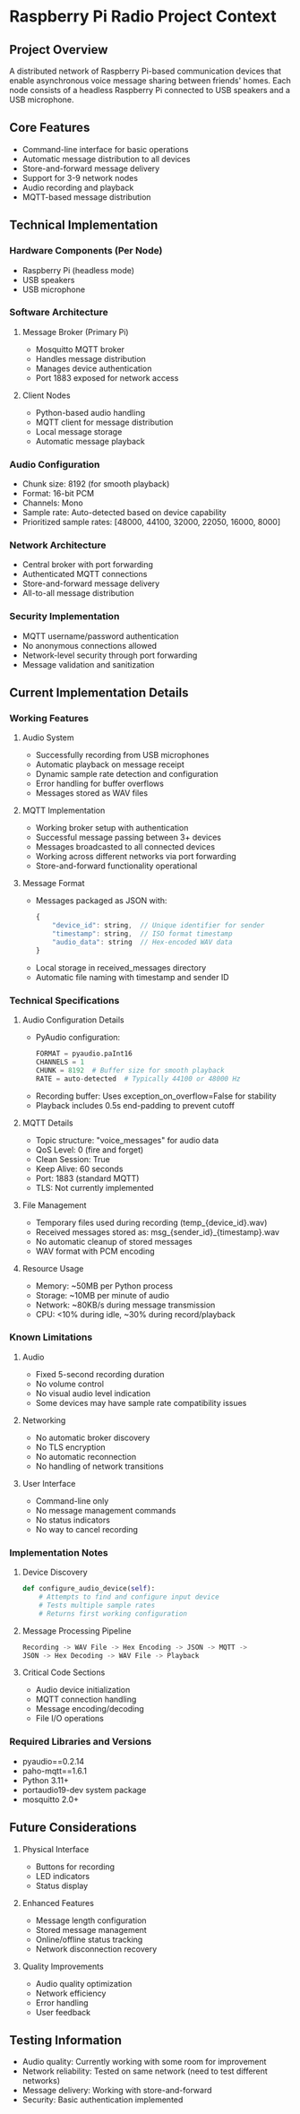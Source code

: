 # Raspberry Pi Radio Project Context

## Project Overview
A distributed network of Raspberry Pi-based communication devices that enable asynchronous voice message sharing between friends' homes. Each node consists of a headless Raspberry Pi connected to USB speakers and a USB microphone.

## Core Features
- Command-line interface for basic operations
- Automatic message distribution to all devices
- Store-and-forward message delivery
- Support for 3-9 network nodes
- Audio recording and playback
- MQTT-based message distribution

## Technical Implementation

### Hardware Components (Per Node)
- Raspberry Pi (headless mode)
- USB speakers
- USB microphone

### Software Architecture
1. Message Broker (Primary Pi)
   - Mosquitto MQTT broker
   - Handles message distribution
   - Manages device authentication
   - Port 1883 exposed for network access

2. Client Nodes
   - Python-based audio handling
   - MQTT client for message distribution
   - Local message storage
   - Automatic message playback

### Audio Configuration
- Chunk size: 8192 (for smooth playback)
- Format: 16-bit PCM
- Channels: Mono
- Sample rate: Auto-detected based on device capability
- Prioritized sample rates: [48000, 44100, 32000, 22050, 16000, 8000]

### Network Architecture
- Central broker with port forwarding
- Authenticated MQTT connections
- Store-and-forward message delivery
- All-to-all message distribution

### Security Implementation
- MQTT username/password authentication
- No anonymous connections allowed
- Network-level security through port forwarding
- Message validation and sanitization

## Current Implementation Details

### Working Features
1. Audio System
   - Successfully recording from USB microphones
   - Automatic playback on message receipt
   - Dynamic sample rate detection and configuration
   - Error handling for buffer overflows
   - Messages stored as WAV files

2. MQTT Implementation
   - Working broker setup with authentication
   - Successful message passing between 3+ devices
   - Messages broadcasted to all connected devices
   - Working across different networks via port forwarding
   - Store-and-forward functionality operational

3. Message Format
   - Messages packaged as JSON with:
     ```javascript
     {
         "device_id": string,  // Unique identifier for sender
         "timestamp": string,  // ISO format timestamp
         "audio_data": string  // Hex-encoded WAV data
     }
     ```
   - Local storage in received_messages directory
   - Automatic file naming with timestamp and sender ID

### Technical Specifications

1. Audio Configuration Details
   - PyAudio configuration:
     ```python
     FORMAT = pyaudio.paInt16
     CHANNELS = 1
     CHUNK = 8192  # Buffer size for smooth playback
     RATE = auto-detected  # Typically 44100 or 48000 Hz
     ```
   - Recording buffer: Uses exception_on_overflow=False for stability
   - Playback includes 0.5s end-padding to prevent cutoff

2. MQTT Details
   - Topic structure: "voice_messages" for audio data
   - QoS Level: 0 (fire and forget)
   - Clean Session: True
   - Keep Alive: 60 seconds
   - Port: 1883 (standard MQTT)
   - TLS: Not currently implemented

3. File Management
   - Temporary files used during recording (temp_{device_id}.wav)
   - Received messages stored as: msg_{sender_id}_{timestamp}.wav
   - No automatic cleanup of stored messages
   - WAV format with PCM encoding

4. Resource Usage
   - Memory: ~50MB per Python process
   - Storage: ~10MB per minute of audio
   - Network: ~80KB/s during message transmission
   - CPU: <10% during idle, ~30% during record/playback

### Known Limitations
1. Audio
   - Fixed 5-second recording duration
   - No volume control
   - No visual audio level indication
   - Some devices may have sample rate compatibility issues

2. Networking
   - No automatic broker discovery
   - No TLS encryption
   - No automatic reconnection
   - No handling of network transitions

3. User Interface
   - Command-line only
   - No message management commands
   - No status indicators
   - No way to cancel recording

### Implementation Notes
1. Device Discovery
   ```python
   def configure_audio_device(self):
       # Attempts to find and configure input device
       # Tests multiple sample rates
       # Returns first working configuration
   ```

2. Message Processing Pipeline
   ```python
   Recording -> WAV File -> Hex Encoding -> JSON -> MQTT -> 
   JSON -> Hex Decoding -> WAV File -> Playback
   ```

3. Critical Code Sections
   - Audio device initialization
   - MQTT connection handling
   - Message encoding/decoding
   - File I/O operations

### Required Libraries and Versions
- pyaudio==0.2.14
- paho-mqtt==1.6.1
- Python 3.11+
- portaudio19-dev system package
- mosquitto 2.0+

## Future Considerations
1. Physical Interface
   - Buttons for recording
   - LED indicators
   - Status display

2. Enhanced Features
   - Message length configuration
   - Stored message management
   - Online/offline status tracking
   - Network disconnection recovery

3. Quality Improvements
   - Audio quality optimization
   - Network efficiency
   - Error handling
   - User feedback

## Testing Information
- Audio quality: Currently working with some room for improvement
- Network reliability: Tested on same network (need to test different networks)
- Message delivery: Working with store-and-forward
- Security: Basic authentication implemented
